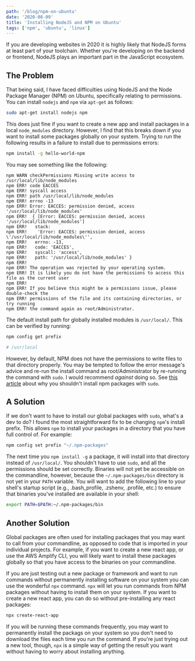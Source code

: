 ```yaml
---
path: '/blog/npm-on-ubuntu'
date: '2020-08-09'
title: 'Installing NodeJS and NPM on Ubuntu'
tags: ['npm', 'ubuntu', 'linux']
---
```


If you are developing websites in 2020 it is highly likely that NodeJS forms at least part of your toolchain. Whether you're developing on the backend or frontend, NodeJS plays an important part in the JavaScript ecosystem.

## The Problem

That being said, I have faced difficulties using NodeJS and the Node Package Manager (NPM) on Ubuntu, specifically relating to permissions. You can install `nodejs` and `npm` via `apt-get` as follows:

```bash
sudo apt-get install nodejs npm
```

This does just fine if you want to create a new app and install packages in a local `node_modules` directory. However, I find that this breaks down if you want to install some packages globally on your system. Trying to run the following results in a failure to install due to permissions errors:

```bash
npm install -g hello-world-npm
```

You may see something like the following:

```
npm WARN checkPermissions Missing write access to /usr/local/lib/node_modules
npm ERR! code EACCES
npm ERR! syscall access
npm ERR! path /usr/local/lib/node_modules
npm ERR! errno -13
npm ERR! Error: EACCES: permission denied, access '/usr/local/lib/node_modules'
npm ERR!  { [Error: EACCES: permission denied, access '/usr/local/lib/node_modules']
npm ERR!   stack:
npm ERR!    'Error: EACCES: permission denied, access \'/usr/local/lib/node_modules\'',
npm ERR!   errno: -13,
npm ERR!   code: 'EACCES',
npm ERR!   syscall: 'access',
npm ERR!   path: '/usr/local/lib/node_modules' }
npm ERR!
npm ERR! The operation was rejected by your operating system.
npm ERR! It is likely you do not have the permissions to access this file as the current user
npm ERR!
npm ERR! If you believe this might be a permissions issue, please double-check the
npm ERR! permissions of the file and its containing directories, or try running
npm ERR! the command again as root/Administrator.
```

The default install path for globally installed modules is `/usr/local/`. This can be verified by running:

```bash
npm config get prefix

# /usr/local
```

However, by default, NPM does not have the permissions to write files to that directory properly. You may be tempted to follow the error message's advice and re-run the install command as root/Administrator by re-running the command with `sudo`. I would recommend _against_ doing so. See [this article](https://medium.com/@ExplosionPills/dont-use-sudo-with-npm-still-66e609f5f92) about why you shouldn't install npm packages with `sudo`.

## A Solution

If we don't want to have to install our global packages with `sudo`, what's a dev to do? I found the most straightforward fix to be changing `npm`'s install prefix. This allows `npm` to install your packages in a directory that you have full control of. For example:

```bash
npm config set prefix "~/.npm-packages"
```

The next time you `npm install -g` a package, it will install into that directory instead of `/usr/local/`. You shouldn't have to use `sudo`, and all the permissions should be set correctly. Binaries will not yet be accessible on the commandline, however, because the `~/.npm-packages/bin` directory is not yet in your `PATH` variable. You will want to add the following line to your shell's startup script (e.g., .bash_profile, .zshenv, .profile, etc.) to ensure that binaries you've installed are available in your shell:

```bash
export PATH=$PATH:~/.npm-packages/bin
```

## Another Solution

Global packages are often used for installing packages that you may want to call from your commandline, as opposed to code that is imported in your individual projects. For example, if you want to create a new react app, or use the AWS Amplify CLI, you will likely want to install these packages globally so that you have access to the binaries on your commandline.

If you are just testing out a new package or framework and want to run commands without permanently installing software on your system you can use the wonderful `npx` command. `npx` will let you run commands from NPM packages without having to install them on your system. If you want to create a new react app, you can do so without pre-installing any react packages:

```bash
npx create-react-app
```

If you will be running these commands frequently, you may want to permanently install the packags on your system so you don't need to download the files each time you run the command. If you're just trying out a new tool, though, `npx` is a simple way of getting the result you want without having to worry about installing anything.
